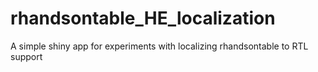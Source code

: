 # rhandsontable_HE_localization
A simple shiny app for experiments with localizing rhandsontable to RTL support
